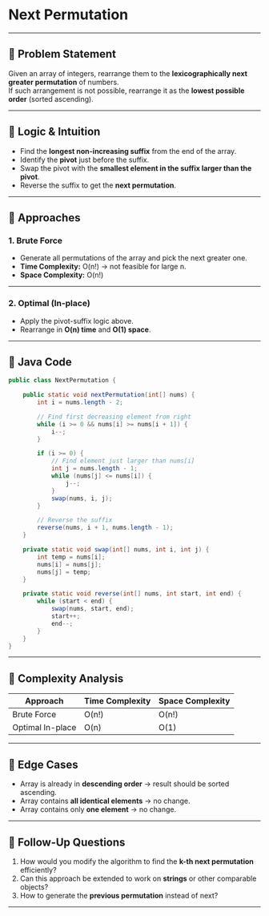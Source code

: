 # Next Permutation

---

## 🔹 Problem Statement
Given an array of integers, rearrange them to the **lexicographically next greater permutation** of numbers.  
If such arrangement is not possible, rearrange it as the **lowest possible order** (sorted ascending).

---

## 🔹 Logic & Intuition
- Find the **longest non-increasing suffix** from the end of the array.
- Identify the **pivot** just before the suffix.
- Swap the pivot with the **smallest element in the suffix larger than the pivot**.
- Reverse the suffix to get the **next permutation**.

---

## 🔹 Approaches

### 1. Brute Force
- Generate all permutations of the array and pick the next greater one.
- **Time Complexity:** O(n!) → not feasible for large n.
- **Space Complexity:** O(n!)

---

### 2. Optimal (In-place)
- Apply the pivot-suffix logic above.
- Rearrange in **O(n) time** and **O(1) space**.

---

## 🔹 Java Code

```java
public class NextPermutation {

    public static void nextPermutation(int[] nums) {
        int i = nums.length - 2;

        // Find first decreasing element from right
        while (i >= 0 && nums[i] >= nums[i + 1]) {
            i--;
        }

        if (i >= 0) {
            // Find element just larger than nums[i]
            int j = nums.length - 1;
            while (nums[j] <= nums[i]) {
                j--;
            }
            swap(nums, i, j);
        }

        // Reverse the suffix
        reverse(nums, i + 1, nums.length - 1);
    }

    private static void swap(int[] nums, int i, int j) {
        int temp = nums[i];
        nums[i] = nums[j];
        nums[j] = temp;
    }

    private static void reverse(int[] nums, int start, int end) {
        while (start < end) {
            swap(nums, start, end);
            start++;
            end--;
        }
    }
}
```
---

## 🔹 Complexity Analysis

| Approach         | Time Complexity | Space Complexity |
|------------------|-----------------|------------------|
| Brute Force      | O(n!)           | O(n!)            |
| Optimal In-place | O(n)            | O(1)             |

---

## 🔹 Edge Cases
- Array is already in **descending order** → result should be sorted ascending.
- Array contains **all identical elements** → no change.
- Array contains only **one element** → no change.

---

## 🔹 Follow-Up Questions
1. How would you modify the algorithm to find the **k-th next permutation** efficiently?
2. Can this approach be extended to work on **strings** or other comparable objects?
3. How to generate the **previous permutation** instead of next?

---
